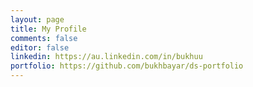```yaml
---
layout: page
title: My Profile
comments: false
editor: false
linkedin: https://au.linkedin.com/in/bukhuu
portfolio: https://github.com/bukhbayar/ds-portfolio
---
```

